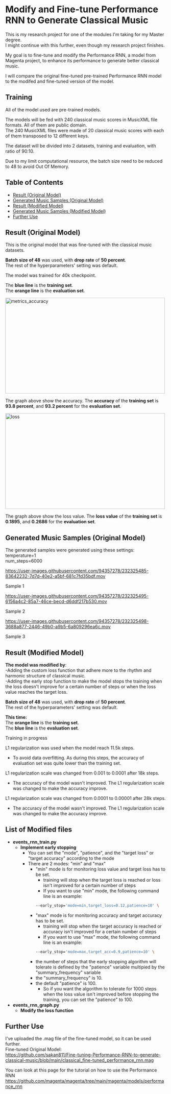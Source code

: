 # Modify and Fine-tune Performance RNN to Generate Classical Music

This is my research project for one of the modules I'm taking for my Master degree.     
I might continue with this further, even though my research project finishes.

My goal is to fine-tune and modify the Performance RNN, a model from Magenta project, to enhance its performance to generate better classical music.

I will compare the original fine-tuned pre-trained Performance RNN model to the modifed and fine-tuned version of the model.    

## Training
All of the model used are pre-trained models.     

The models will be fed with 240 classical music scores in MusicXML file formats. All of them are public domain.      
The 240 MusicXML files were made of 20 classical music scores with each of them transposed to 12 different keys.      

The dataset will be divided into 2 datasets, training and evaluation, with ratio of 90:10.    

Due to my limit computational resource, the batch size need to be reduced to 48 to avoid Out Of Memory.   

## Table of Contents
- [Result (Original Model)](#result-original-model)
- [Generated Music Samples (Original Model)](#generated-music-samples-original-model)
- [Result (Modified Model)](#result-modified-model)
- [Generated Music Samples (Modified Model)](#generated-music-samples-modified-model)
- [Further Use](#further-use)

## Result (Original Model)
This is the original model that was fine-tuned with the classical music datasets.    

**Batch size of 48** was used, with **drop rate** of **50 percent**.        
The rest of the hyperparameters' setting was default.     

The model was trained for 40k checkpoint.                  

The **blue line** is the **training set**.   
The **orange line** is the **evaluation set**.   
 
<img src="https://user-images.githubusercontent.com/94357278/232262180-f10d816a-c7d3-4641-8e21-44646ed0f853.jpg" alt="metrics_accuracy" width="500" height="300">

The graph above show the accuracy. The **accuracy** of the **training set** is **93.8 percent**, and **93.2 percent** for the **evaluation set**.   


<img src="https://user-images.githubusercontent.com/94357278/232262134-4da79b2d-1233-4457-b6f4-dd433d81c4ef.jpg" alt="loss" width="500" height="300">

The graph above show the loss value. The **loss value** of the **training set** is **0.1895**, and **0.2686** for the **evaluation set**.

## Generated Music Samples (Original Model)
The generated samples were generated using these settings:   
temperature=1    
num_steps=6000   

https://user-images.githubusercontent.com/94357278/232325485-83642232-7d7d-40e2-a5bf-681c7fd35bdf.mov

Sample 1

https://user-images.githubusercontent.com/94357278/232325495-6156a4c2-85a7-46ce-becd-d6ddf217b530.mov

Sample 2

https://user-images.githubusercontent.com/94357278/232325498-3688a877-2446-49b0-a9b5-6a809296ea6c.mov

Sample 3

## Result (Modified Model)
**The model was modified by**:     
-Adding the custom loss function that adhere more to the rhythm and harmonic structure of classical music.       
-Adding the early stop function to make the model stops the training when the loss doesn't improve for a certain number of steps or when the loss value reaches the target loss.     

**Batch size of 48** was used, with **drop rate** of **50 percent**.               
The rest of the hyperparameters' setting was default.     
    
**This time:**       
The **orange line** is the **training set**.     
The **blue line** is the **evaluation set**.       
   
Training in progress

L1 regularization was used when the model reach 11.5k steps.   
 - To avoid data overfitting. As during this steps, the accuracy of evaluation set was quite lower than the training set.
   
L1 regularization scale was changed from 0.001 to 0.0001 after 18k steps.   
 - The accuracy of the model wasn't improved. The L1 regularization scale was changed to make the accuracy improve.        

L1 regularization scale was changed from 0.0001 to 0.00001 after 28k steps.      
 - The accuracy of the model wasn't improved. The L1 regularization scale was changed to make the accuracy improve.     

<!-- <img src="https://user-images.githubusercontent.com/94357278/235756373-ce9cc17d-cf09-438e-a118-b3df759a7dc6.jpg" alt="loss" width="500" height="300">      

The graph above show the accuracy. The **accuracy** of the **training set** is **98.3 percent**, and **96.9 percent** for **the evaluation set**.   

<img src="https://user-images.githubusercontent.com/94357278/235756537-e7c26aab-080f-44c2-8c5e-b762a5956841.jpg" alt="loss" width="500" height="300">

The graph above show the loss value. The **loss value** of the **training set** is **0.0526**, and **0.1596** for **the evaluation set**. -->

<!-- ## Generated Music Samples (32 batch size)
The generated samples were generated using these settings:   
temperature=0.25    
num_steps=6000   

https://user-images.githubusercontent.com/94357278/235761317-36e20018-cc4d-41f9-8072-d30742b951f4.mov

Sample 1   

https://user-images.githubusercontent.com/94357278/235761326-9d6a3753-4d07-475d-a397-05932218edb4.mov

Sample 2   

https://user-images.githubusercontent.com/94357278/235761340-34a82e1d-d50a-4479-9b27-c77d3da2dffd.mov

Sample 3    -->

## List of Modified files
- **events_rnn_train.py**
    - **Implement early stopping**
        - You can set the "mode", "patience", and the "target loss" or "target accuracy" according to the mode
        - There are 2 modes: "min" and "max"
            - "min" mode is for monitoring loss value and target loss has to be set. 
                - training will stop when the target loss is reached or loss isn't improved for a certain number of steps
                - If you want to use "min" mode, the following command line is an example:
                ```bash
                --early_stop='mode=min,target_loss=0.12,patience=10' \
                ```
            - "max" mode is for monitoring accuracy and target accuracy has to be set. 
                - training will stop when the target accuracy is reached or accuracy isn't improved for a certain number of steps
                - If you want to use "max" mode, the following command line is an example:
                ```bash
                --early_stop='mode=max,target_acc=0.9,patience=10' \
                ```
            - the number of steps that the early stopping algorithm will tolerate is defined by the "patience" variable multipied by the "summary_frequency" variable
            - the "summary_frequency" is 10. 
            - the default "patience" is 100. 
                - So if you want the algorithm to tolerate for 1000 steps when the loss value isn't improved before stopping the training, you can set the "patience" to 100.
- **events_rnn_graph.py**
    - **Modify the loss function**


## Further Use

I've uploaded the .mag file of the fine-tuned model, so it can be used further.   
Fine-tuned Original Model:   
https://github.com/sakan811/Fine-tuning-Performance-RNN-to-generate-classical-music/blob/main/classical_fine-tuned_performance_rnn.mag       
<!-- 32 batch size:    
https://github.com/sakan811/Fine-tuning-Performance-RNN-to-generate-classical-music/blob/main/32_classical_fine-tuned_performance_rnn.mag    -->

You can look at this page for the tutorial on how to use the Performance RNN   
https://github.com/magenta/magenta/tree/main/magenta/models/performance_rnn
